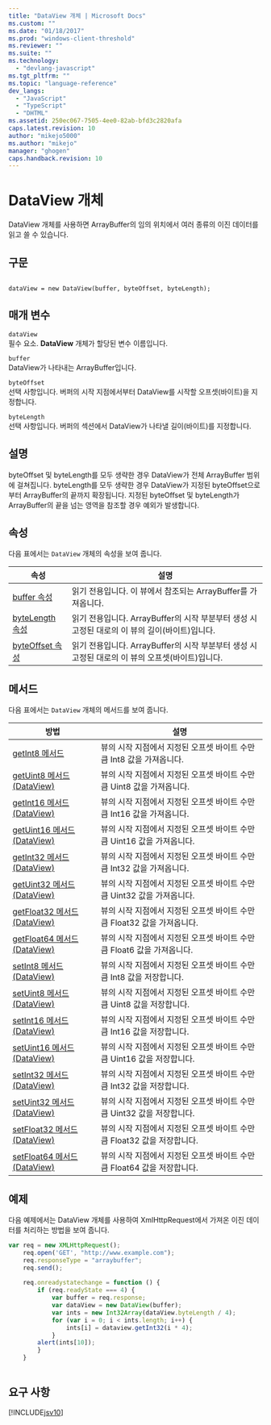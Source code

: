 ```yaml
---
title: "DataView 개체 | Microsoft Docs"
ms.custom: ""
ms.date: "01/18/2017"
ms.prod: "windows-client-threshold"
ms.reviewer: ""
ms.suite: ""
ms.technology: 
  - "devlang-javascript"
ms.tgt_pltfrm: ""
ms.topic: "language-reference"
dev_langs: 
  - "JavaScript"
  - "TypeScript"
  - "DHTML"
ms.assetid: 250ec067-7505-4ee0-82ab-bfd3c2820afa
caps.latest.revision: 10
author: "mikejo5000"
ms.author: "mikejo"
manager: "ghogen"
caps.handback.revision: 10
---
```

# DataView 개체
DataView 개체를 사용하면 ArrayBuffer의 임의 위치에서 여러 종류의 이진 데이터를 읽고 쓸 수 있습니다.  
  
## 구문  
  
```  
  
dataView = new DataView(buffer, byteOffset, byteLength);  
```  
  
## 매개 변수  
 `dataView`  
 필수 요소.  **DataView** 개체가 할당된 변수 이름입니다.  
  
 `buffer`  
 DataView가 나타내는 ArrayBuffer입니다.  
  
 `byteOffset`  
 선택 사항입니다.  버퍼의 시작 지점에서부터 DataView를 시작할 오프셋\(바이트\)을 지정합니다.  
  
 `byteLength`  
 선택 사항입니다.  버퍼의 섹션에서 DataView가 나타낼 길이\(바이트\)를 지정합니다.  
  
## 설명  
 byteOffset 및 byteLength를 모두 생략한 경우 DataView가 전체 ArrayBuffer 범위에 걸쳐집니다.  byteLength를 모두 생략한 경우 DataView가 지정된 byteOffset으로부터 ArrayBuffer의 끝까지 확장됩니다.  지정된 byteOffset 및 byteLength가 ArrayBuffer의 끝을 넘는 영역을 참조할 경우 예외가 발생합니다.  
  
## 속성  
 다음 표에서는 `DataView` 개체의 속성을 보여 줍니다.  
  
|속성|설명|  
|--------|--------|  
|[buffer 속성](../../javascript/reference/buffer-property-dataview.md)|읽기 전용입니다.  이 뷰에서 참조되는 ArrayBuffer를 가져옵니다.|  
|[byteLength 속성](../../javascript/reference/bytelength-property-dataview.md)|읽기 전용입니다.  ArrayBuffer의 시작 부분부터 생성 시 고정된 대로의 이 뷰의 길이\(바이트\)입니다.|  
|[byteOffset 속성](../../javascript/reference/byteoffset-property-dataview.md)|읽기 전용입니다.  ArrayBuffer의 시작 부분부터 생성 시 고정된 대로의 이 뷰의 오프셋\(바이트\)입니다.|  
  
## 메서드  
 다음 표에서는 `DataView` 개체의 메서드를 보여 줍니다.  
  
|방법|설명|  
|--------|--------|  
|[getInt8 메서드](../../javascript/reference/getint8-method-dataview.md)|뷰의 시작 지점에서 지정된 오프셋 바이트 수만큼 Int8 값을 가져옵니다.|  
|[getUint8 메서드\(DataView\)](../../javascript/reference/getuint8-method-dataview.md)|뷰의 시작 지점에서 지정된 오프셋 바이트 수만큼 Uint8 값을 가져옵니다.|  
|[getInt16 메서드\(DataView\)](../../javascript/reference/getint16-method-dataview.md)|뷰의 시작 지점에서 지정된 오프셋 바이트 수만큼 Int16 값을 가져옵니다.|  
|[getUint16 메서드\(DataView\)](../../javascript/reference/getuint16-method-dataview.md)|뷰의 시작 지점에서 지정된 오프셋 바이트 수만큼 Uint16 값을 가져옵니다.|  
|[getInt32 메서드\(DataView\)](../../javascript/reference/getint32-method-dataview.md)|뷰의 시작 지점에서 지정된 오프셋 바이트 수만큼 Int32 값을 가져옵니다.|  
|[getUint32 메서드\(DataView\)](../../javascript/reference/getuint32-method-dataview.md)|뷰의 시작 지점에서 지정된 오프셋 바이트 수만큼 Uint32 값을 가져옵니다.|  
|[getFloat32 메서드\(DataView\)](../../javascript/reference/getfloat32-method-dataview.md)|뷰의 시작 지점에서 지정된 오프셋 바이트 수만큼 Float32 값을 가져옵니다.|  
|[getFloat64 메서드\(DataView\)](../../javascript/reference/getfloat64-method-dataview.md)|뷰의 시작 지점에서 지정된 오프셋 바이트 수만큼 Float6 값을 가져옵니다.|  
|[setInt8 메서드\(DataView\)](../../javascript/reference/setint8-method-dataview.md)|뷰의 시작 지점에서 지정된 오프셋 바이트 수만큼 Int8 값을 저장합니다.|  
|[setUint8 메서드\(DataView\)](../../javascript/reference/setuint8-method-dataview.md)|뷰의 시작 지점에서 지정된 오프셋 바이트 수만큼 Uint8 값을 저장합니다.|  
|[setInt16 메서드\(DataView\)](../../javascript/reference/setint16-method-dataview.md)|뷰의 시작 지점에서 지정된 오프셋 바이트 수만큼 Int16 값을 저장합니다.|  
|[setUint16 메서드\(DataView\)](../../javascript/reference/setuint16-method-dataview.md)|뷰의 시작 지점에서 지정된 오프셋 바이트 수만큼 Uint16 값을 저장합니다.|  
|[setInt32 메서드\(DataView\)](../../javascript/reference/setint32-method-dataview.md)|뷰의 시작 지점에서 지정된 오프셋 바이트 수만큼 Int32 값을 저장합니다.|  
|[setUint32 메서드\(DataView\)](../../javascript/reference/setuint32-method-dataview.md)|뷰의 시작 지점에서 지정된 오프셋 바이트 수만큼 Uint32 값을 저장합니다.|  
|[setFloat32 메서드\(DataView\)](../../javascript/reference/setfloat32-method-dataview.md)|뷰의 시작 지점에서 지정된 오프셋 바이트 수만큼 Float32 값을 저장합니다.|  
|[setFloat64 메서드\(DataView\)](../../javascript/reference/setfloat64-method-dataview.md)|뷰의 시작 지점에서 지정된 오프셋 바이트 수만큼 Float64 값을 저장합니다.|  
  
## 예제  
 다음 예제에서는 DataView 개체를 사용하여 XmlHttpRequest에서 가져온 이진 데이터를 처리하는 방법을 보여 줍니다.  
  
```javascript  
var req = new XMLHttpRequest();  
    req.open('GET', "http://www.example.com");  
    req.responseType = "arraybuffer";  
    req.send();  
  
    req.onreadystatechange = function () {  
        if (req.readyState === 4) {  
            var buffer = req.response;  
            var dataView = new DataView(buffer);  
            var ints = new Int32Array(dataView.byteLength / 4);  
            for (var i = 0; i < ints.length; i++) {  
                ints[i] = dataview.getInt32(i * 4);  
            }  
        alert(ints[10]);  
        }  
    }  
  
```  
  
## 요구 사항  
 [!INCLUDE[jsv10](../../javascript/reference/includes/jsv10-md.md)]